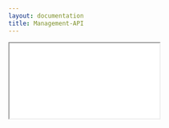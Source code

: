 ```yaml
---
layout: documentation
title: Management-API
---
```


<iframe src="../../rest-api/distributionsettag-api-guide.html"></iframe>
